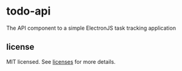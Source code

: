 # todo-api

The API component to a simple ElectronJS task tracking application

## license

MIT licensed. See [licenses](./licenses/) for more details.
